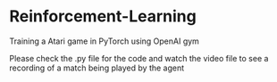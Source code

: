 # Reinforcement-Learning
Training a Atari game in PyTorch using OpenAI gym

Please check the .py file for the code and watch the video file to see a recording of a match being played by the agent
